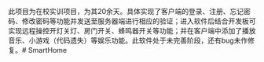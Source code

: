 此项目为在校实训项目，为其20余天。具体实现了客户端的登录、注册、忘记密码、修改密码等功能并发送至服务器端进行相应的验证；进入软件后结合开发板可实现远程操控开灯关灯、房门开关、蜂鸣器开关等功能；并在客户端中添加了播放音乐、小游戏（代码遗失）等娱乐功能。此软件处于未完善阶段，还有bug未作修复。# SmartHome

